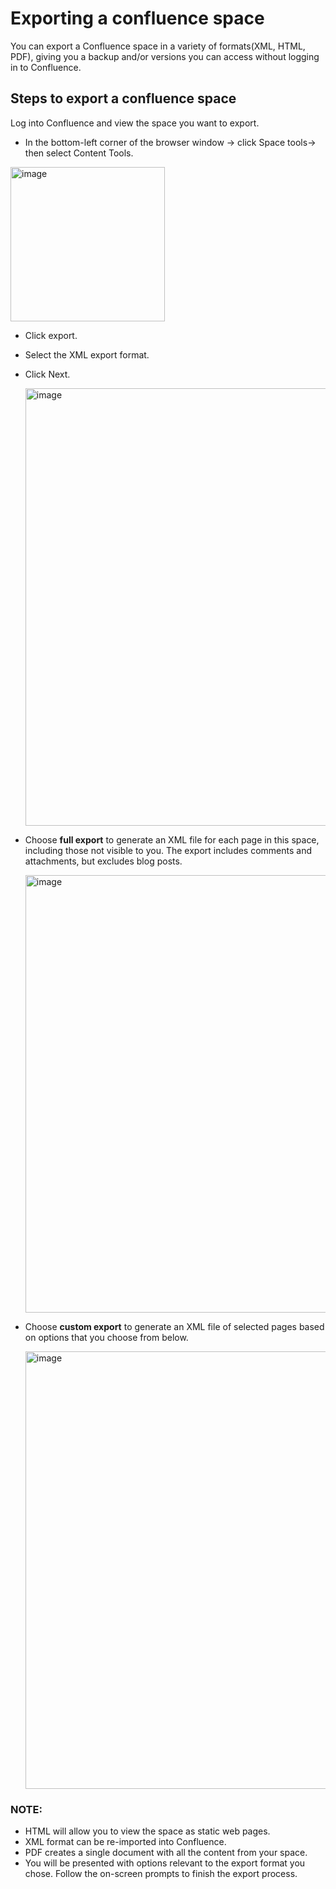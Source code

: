 # Exporting a confluence space

You can export a Confluence space in a variety of formats(XML, HTML, PDF), giving you a backup and/or versions you can access without logging in to Confluence.

## Steps to export a confluence space

Log into Confluence and view the space you want to export.
* In the bottom-left corner of the browser window -> click Space tools-> then select Content Tools.
 <img width="247" alt="image" src="https://github.dxc.com/storage/user/98562/files/16d3bec8-fc2d-47d2-ab6a-bfd4cd6e5d46">
 
* Click export.
* Select the XML export format.
* Click Next.
 
  <img width="700" alt="image" src=https://github.dxc.com/storage/user/98562/files/8d45c6d2-6129-4233-befb-c8b7a15ba538>
  
* Choose **full export** to generate an XML file for each page in this space, including those not visible to you. The export includes comments and attachments, but excludes blog posts.  
  
  <img width="700" alt="image" src=https://github.dxc.com/storage/user/98562/files/6c46e8f9-9e43-4ba6-b6d6-b52781dd7c79>
  
* Choose **custom export** to generate an XML file of selected pages based on options that you choose from below.

  <img width="700" alt="image" src=https://github.dxc.com/storage/user/98562/files/ba9a4022-d680-4cb8-8793-e01390dd4b1f>



### NOTE:
* HTML will allow you to view the space as static web pages.
* XML format can be re-imported into Confluence.
* PDF creates a single document with all the content from your space.
* You will be presented with options relevant to the export format you chose. Follow the on-screen prompts to finish the export process.   
